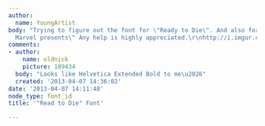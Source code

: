 ```yaml
---
author:
  name: YoungArtist
body: "Trying to figure out the font for \"Ready to Die\". And also for \" Mixtape
  Marvel presents\" Any help is highly appreciated.\r\nhttp://i.imgur.com/sitr5br.jpg"
comments:
- author:
    name: oldnick
    picture: 109434
  body: "Looks like Helvetica Extended Bold to me\u2026"
  created: '2013-04-07 14:36:02'
date: '2013-04-07 14:11:48'
node_type: font_id
title: '"Read to Die" Font'

---
```

